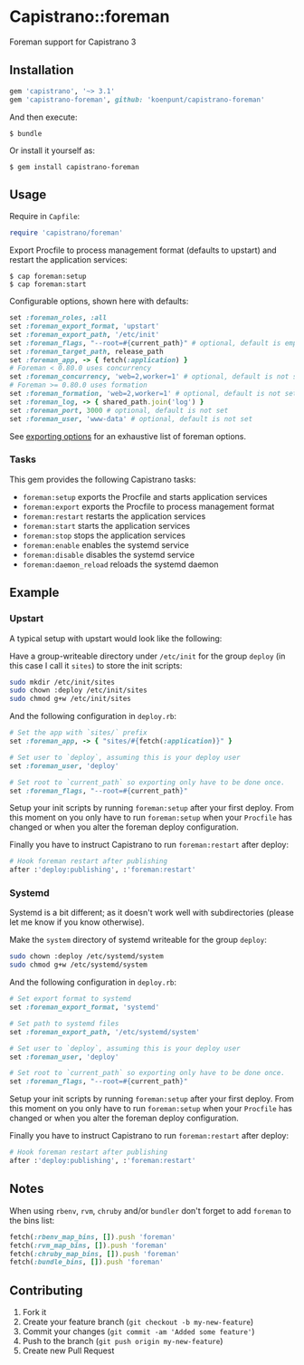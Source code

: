 # Capistrano::foreman

Foreman support for Capistrano 3

## Installation

```ruby
gem 'capistrano', '~> 3.1'
gem 'capistrano-foreman', github: 'koenpunt/capistrano-foreman'
```

And then execute:

    $ bundle

Or install it yourself as:

    $ gem install capistrano-foreman

## Usage

Require in `Capfile`:

```ruby
require 'capistrano/foreman'
```

Export Procfile to process management format (defaults to upstart) and restart the application services:

    $ cap foreman:setup
    $ cap foreman:start

Configurable options, shown here with defaults:

```ruby
set :foreman_roles, :all
set :foreman_export_format, 'upstart'
set :foreman_export_path, '/etc/init'
set :foreman_flags, "--root=#{current_path}" # optional, default is empty string
set :foreman_target_path, release_path
set :foreman_app, -> { fetch(:application) }
# Foreman < 0.80.0 uses concurrency
set :foreman_concurrency, 'web=2,worker=1' # optional, default is not set
# Foreman >= 0.80.0 uses formation
set :foreman_formation, 'web=2,worker=1' # optional, default is not set
set :foreman_log, -> { shared_path.join('log') }
set :foreman_port, 3000 # optional, default is not set
set :foreman_user, 'www-data' # optional, default is not set
```

See [exporting options](http://ddollar.github.io/foreman/#EXPORTING) for an exhaustive list of foreman options.

### Tasks

This gem provides the following Capistrano tasks:

* `foreman:setup` exports the Procfile and starts application services
* `foreman:export` exports the Procfile to process management format
* `foreman:restart` restarts the application services
* `foreman:start` starts the application services
* `foreman:stop` stops the application services
* `foreman:enable` enables the systemd service
* `foreman:disable` disables the systemd service
* `foreman:daemon_reload` reloads the systemd daemon

## Example

### Upstart

A typical setup with upstart would look like the following:

Have a group-writeable directory under `/etc/init` for the group `deploy` (in this case I call it `sites`) to store the init scripts:

```bash
sudo mkdir /etc/init/sites
sudo chown :deploy /etc/init/sites
sudo chmod g+w /etc/init/sites
```

And the following configuration in `deploy.rb`:

```ruby
# Set the app with `sites/` prefix
set :foreman_app, -> { "sites/#{fetch(:application)}" }

# Set user to `deploy`, assuming this is your deploy user
set :foreman_user, 'deploy'

# Set root to `current_path` so exporting only have to be done once.
set :foreman_flags, "--root=#{current_path}"
```

Setup your init scripts by running `foreman:setup` after your first deploy.
From this moment on you only have to run `foreman:setup` when your `Procfile` has changed or when you alter the foreman deploy configuration.

Finally you have to instruct Capistrano to run `foreman:restart` after deploy:

```ruby
# Hook foreman restart after publishing
after :'deploy:publishing', :'foreman:restart'
```

### Systemd

Systemd is a bit different; as it doesn't work well with subdirectories (please let me know if you know otherwise).

Make the `system` directory of systemd writeable for the group `deploy`:

```bash
sudo chown :deploy /etc/systemd/system
sudo chmod g+w /etc/systemd/system
```

And the following configuration in `deploy.rb`:

```ruby
# Set export format to systemd
set :foreman_export_format, 'systemd'

# Set path to systemd files
set :foreman_export_path, '/etc/systemd/system'

# Set user to `deploy`, assuming this is your deploy user
set :foreman_user, 'deploy'

# Set root to `current_path` so exporting only have to be done once.
set :foreman_flags, "--root=#{current_path}"
```

Setup your init scripts by running `foreman:setup` after your first deploy.
From this moment on you only have to run `foreman:setup` when your `Procfile` has changed or when you alter the foreman deploy configuration.

Finally you have to instruct Capistrano to run `foreman:restart` after deploy:

```ruby
# Hook foreman restart after publishing
after :'deploy:publishing', :'foreman:restart'
```

## Notes

When using `rbenv`, `rvm`, `chruby` and/or `bundler` don't forget to add `foreman` to the bins list:

```ruby
fetch(:rbenv_map_bins, []).push 'foreman'
fetch(:rvm_map_bins, []).push 'foreman'
fetch(:chruby_map_bins, []).push 'foreman'
fetch(:bundle_bins, []).push 'foreman'
```

## Contributing

1. Fork it
2. Create your feature branch (`git checkout -b my-new-feature`)
3. Commit your changes (`git commit -am 'Added some feature'`)
4. Push to the branch (`git push origin my-new-feature`)
5. Create new Pull Request
